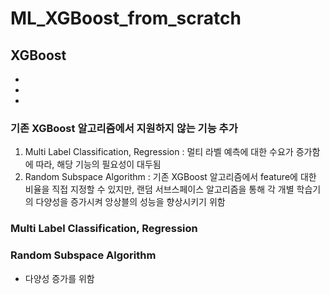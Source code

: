 # ML_XGBoost_from_scratch

## XGBoost

- 
- 
- 

### 기존 XGBoost 알고리즘에서 지원하지 않는 기능 추가 
1) Multi Label Classification, Regression : 멀티 라벨 예측에 대한 수요가 증가함에 따라, 해당 기능의 필요성이 대두됨
2) Random Subspace Algorithm : 기존 XGBoost 알고리즘에서 feature에 대한 비율을 직접 지정할 수 있지만, 랜덤 서브스페이스 알고리즘을 통해 각 개별 학습기의 다양성을 증가시켜 앙상블의 성능을 향상시키기 위함


### Multi Label Classification, Regression



### Random Subspace Algorithm
- 다양성 증가를 위함
